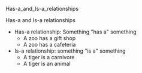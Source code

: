 Has-a_and_Is-a_relationships

Has-a and Is-a relationships

- Has-a relationship: Something "has a" something
	- A zoo has a gift shop
	- A zoo has a cafeteria
- Is-a relationship: something "is a" something
	- A tiger is a carnivore
	- A tiger is an animal